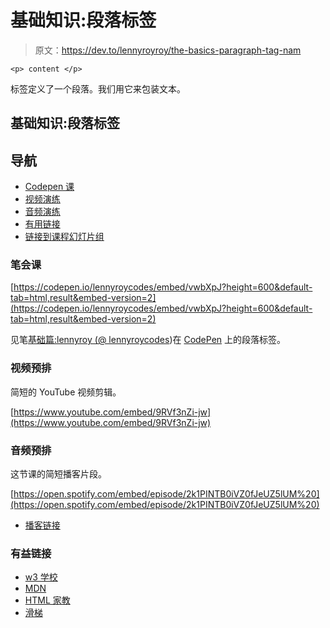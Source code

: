 # 基础知识:段落标签

> 原文：<https://dev.to/lennyroyroy/the-basics-paragraph-tag-nam>

`<p> content </p>`

标签定义了一个段落。我们用它来包装文本。

## 基础知识:段落标签

## 导航

*   [Codepen 课](#chapter-1)
*   [视频演练](#chapter-2)
*   [音频演练](#chapter-3)
*   [有用链接](#chapter-4)
*   [链接到课程幻灯片组](https://slides.com/lennyroyroy/deck#/9)

### 笔会课

[https://codepen.io/lennyroycodes/embed/vwbXpJ?height=600&default-tab=html,result&embed-version=2](https://codepen.io/lennyroycodes/embed/vwbXpJ?height=600&default-tab=html,result&embed-version=2)

见笔[基础篇:lennyroy
(](https://codepen.io/lennyroycodes/pen/vwbXpJ/)[@ lennyroycodes](https://codepen.io/lennyroycodes))在 [CodePen](https://codepen.io) 上的段落标签。

### 视频预排

简短的 YouTube 视频剪辑。

[https://www.youtube.com/embed/9RVf3nZi-jw](https://www.youtube.com/embed/9RVf3nZi-jw)

### 音频预排

这节课的简短播客片段。

[https://open.spotify.com/embed/episode/2k1PINTB0iVZ0fJeUZ5lUM%20](https://open.spotify.com/embed/episode/2k1PINTB0iVZ0fJeUZ5lUM%20)

*   [播客链接](https://anchor.fm/lennyroy-robles4/episodes/The-Basics-Paragraph-Tag-e4gf5l)

### 有益链接

*   [w3 学校](https://www.w3schools.com/html/html_paragraphs.asp)
*   [MDN](https://developer.mozilla.org/en-US/docs/Web/HTML/Element/p)
*   [HTML 家教](http://www.htmlbasictutor.ca/paragraph-tag.htm)
*   [滑梯](https://slides.com/lennyroyroy/deck#/)